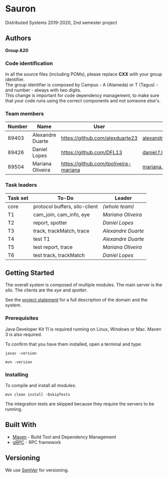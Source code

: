 # Sauron

Distributed Systems 2019-2020, 2nd semester project


## Authors

**Group A20**

### Code identification

In all the source files (including POMs), please replace __CXX__ with your group identifier.  
The group identifier is composed by Campus - A (Alameda) or T (Tagus) - and number - always with two digits.  
This change is important for code dependency management, to make sure that your code runs using the correct components and not someone else's.

### Team members

| Number | Name              | User                                    | Email                                    |
| -------|-------------------|-----------------------------------------| -----------------------------------------|
| 89403  | Alexandre Duarte  | <https://github.com/alexduarte23>       | <alexandre.a.duarte@tecnico.ulisboa.pt>  |
| 89426  | Daniel Lopes      | <https://github.com/DFL13>              | <daniel.f.lopes@tecnico.ulisboa.pt>      |
| 89504  | Mariana Oliveira  | <https://github.com/tpoliveira-mariana> | <mariana.de.oliveira@tecnico.ulisboa.pt> |

### Task leaders

| Task set | To-Do                         | Leader               |
| ---------|-------------------------------| -------------------- |
| core     | protocol buffers, silo-client | _(whole team)_       |
| T1       | cam_join, cam_info, eye       | _Mariana Oliveira_   |
| T2       | report, spotter               | _Daniel Lopes_       |
| T3       | track, trackMatch, trace      | _Alexandre Duarte_   |
| T4       | test T1                       | _Alexandre Duarte_   |
| T5       | test report, trace            | _Mariana Oliveira_   |
| T6       | test track, trackMatch        | _Daniel Lopes_       |


## Getting Started

The overall system is composed of multiple modules.
The main server is the _silo_.
The clients are the _eye_ and _spotter_.

See the [project statement](https://github.com/tecnico-distsys/Sauron/blob/master/README.md) for a full description of the domain and the system.

### Prerequisites

Java Developer Kit 11 is required running on Linux, Windows or Mac.
Maven 3 is also required.

To confirm that you have them installed, open a terminal and type:

```
javac -version

mvn -version
```

### Installing

To compile and install all modules:

```
mvn clean install -DskipTests
```

The integration tests are skipped because they require the servers to be running.


## Built With

* [Maven](https://maven.apache.org/) - Build Tool and Dependency Management
* [gRPC](https://grpc.io/) - RPC framework


## Versioning

We use [SemVer](http://semver.org/) for versioning. 
